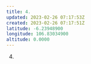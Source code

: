 ```yaml
---
title: 4.
updated: 2023-02-26 07:17:53Z
created: 2023-02-26 07:17:51Z
latitude: -6.23948900
longitude: 106.83034900
altitude: 0.0000
---
```


4. 